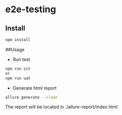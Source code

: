 # e2e-testing

## Install

```bash
npm install
```

##Usage

* Run test
```bash
npm run sit
or
npm run uat

```
* Generate html report
```bash
allure generate --clean
```
The report will be located in ./allure-report/index.html